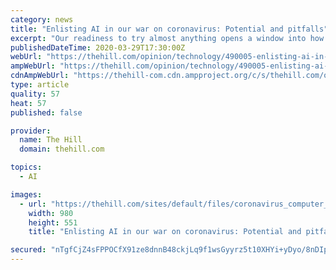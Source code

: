 ```yaml
---
category: news
title: "Enlisting AI in our war on coronavirus: Potential and pitfalls"
excerpt: "Our readiness to try almost anything opens a window into how we might handle the worries of an AI-enabled future."
publishedDateTime: 2020-03-29T17:30:00Z
webUrl: "https://thehill.com/opinion/technology/490005-enlisting-ai-in-our-war-on-coronavirus-potential-and-pitfalls"
ampWebUrl: "https://thehill.com/opinion/technology/490005-enlisting-ai-in-our-war-on-coronavirus-potential-and-pitfalls?amp"
cdnAmpWebUrl: "https://thehill-com.cdn.ampproject.org/c/s/thehill.com/opinion/technology/490005-enlisting-ai-in-our-war-on-coronavirus-potential-and-pitfalls?amp"
type: article
quality: 57
heat: 57
published: false

provider:
  name: The Hill
  domain: thehill.com

topics:
  - AI

images:
  - url: "https://thehill.com/sites/default/files/coronavirus_computer_italy_032820getty.jpg"
    width: 980
    height: 551
    title: "Enlisting AI in our war on coronavirus: Potential and pitfalls"

secured: "nTgfCjZ4sFPPOCfX91ze8dnnB48ckjLq9f1wsGyyrz5t10XHYi+yDyo/8nDIpkS9Q9TV87TtSri+LRQ93shIdDmiwqfycIPK1OkQnub7AHf7V4QoXM1B1KtZM/DYPeykDVegHnUdVu+QYUfvHR4TDtbw6yzyo32hhyaJqaIXQYsNO2OPSjRnfBOqWUP9bMXL52buxx3/DMAsdKnR+RfDZr/JqZz6cMZhBK2hwM/kXBO51Vuut9w3O0YcHdpa9z3Wc6h4/OVZprwLtCg8+g/afndQ7/A6cJwL54oVjgH0UCLZZz8smuIYoiRwVgeQC2yW6hWE60jQiRX3Rg3sj0hC6JOoKhzSVntw4Eu0fw6OjKubSxRzY7/KRZ3/evtshPFCmuJbW8PpMCYliUUs/5VcNSFq7oBGE0vnJgAbrohkkHRre6rJytEsVOKH1fYtF7ARiiY+yxlp67FDq048BtOFmO6O+s6E/33fKtgYlD0yyxU=;ip5OPBOHM8vCkNT2t9rc/g=="
---
```


